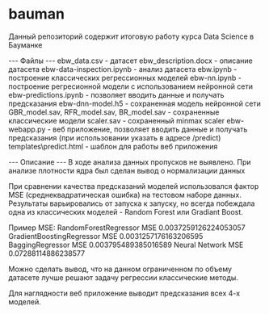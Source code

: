 # bauman
Данный репозиторий содержит итоговую работу курса Data Science в Бауманке

--- Файлы ---
ebw_data.csv - датасет
ebw_description.docx - описание датасета
ebw-data-inspection.ipynb - анализ датасета
ebw.ipynb - построение классических регрессионных моделей
ebw-nn.ipynb - построение регресионной модели с использованием нейронной сети
ebw-predictions.ipynb - позволяет вводить данные и получать предсказания
ebw-dnn-model.h5 - сохраненная модель нейронной сети
GBR_model.sav, RFR_model.sav, BR_model.sav - сохраненные классические модели
scaler.sav - сохраненный minmax scaler
ebw-webapp.py - веб приложение, позволяет вводить данные и получать предсказания (при использовании указать в адресе <server>/predict)
templates\predict.html - шаблон для работы веб приложения

--- Описание ---
В ходе анализа данных пропусков не выявлено.
При анализе плотности ядра был сделан вывод о нормализации данных

При сравнении качества предсказаний моделей использовался фактор MSE (среднеквадратическая ошибка)
на тестовом наборе данных.
Результаты варьировались от запуска к запуску, но всегда побеждала одна из классических моделей - 
Random Forest или Gradiant Boost.

Пример MSE:
RandomForestRegressor MSE     0.0037259126224053057
GradientBoostingRegressor MSE 0.0031257176163206595
BaggingRegressor MSE          0.003795489385016589
Neural Network MSE            0.07288114886238577


Можно сделать вывод, что на данном ограниченном по объему датасете лучше решают задачу регрессии
классические методы.

Для наглядности веб приложение выводит предсказания всех 4-х моделей.
